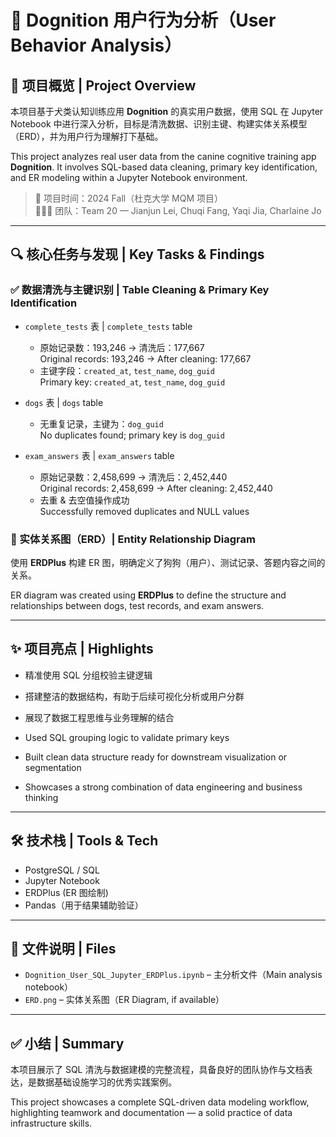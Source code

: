 # 🐶 Dognition 用户行为分析（User Behavior Analysis）

## 📌 项目概览 | Project Overview

本项目基于犬类认知训练应用 **Dognition** 的真实用户数据，使用 SQL 在 Jupyter Notebook 中进行深入分析，目标是清洗数据、识别主键、构建实体关系模型（ERD），并为用户行为理解打下基础。

This project analyzes real user data from the canine cognitive training app **Dognition**. It involves SQL-based data cleaning, primary key identification, and ER modeling within a Jupyter Notebook environment.

> 📅 项目时间：2024 Fall（杜克大学 MQM 项目）  
> 🧑‍🤝‍🧑 团队：Team 20 — Jianjun Lei, Chuqi Fang, Yaqi Jia, Charlaine Jo

---

## 🔍 核心任务与发现 | Key Tasks & Findings

### ✅ 数据清洗与主键识别 | Table Cleaning & Primary Key Identification

- `complete_tests` 表 | `complete_tests` table  
  - 原始记录数：193,246 → 清洗后：177,667  
    Original records: 193,246 → After cleaning: 177,667  
  - 主键字段：`created_at`, `test_name`, `dog_guid`  
    Primary key: `created_at`, `test_name`, `dog_guid`

- `dogs` 表 | `dogs` table  
  - 无重复记录，主键为：`dog_guid`  
    No duplicates found; primary key is `dog_guid`

- `exam_answers` 表 | `exam_answers` table  
  - 原始记录数：2,458,699 → 清洗后：2,452,440  
    Original records: 2,458,699 → After cleaning: 2,452,440  
  - 去重 & 去空值操作成功  
    Successfully removed duplicates and NULL values

### 🧩 实体关系图（ERD）| Entity Relationship Diagram

使用 **ERDPlus** 构建 ER 图，明确定义了狗狗（用户）、测试记录、答题内容之间的关系。  

ER diagram was created using **ERDPlus** to define the structure and relationships between dogs, test records, and exam answers.

---

## ✨ 项目亮点 | Highlights

- 精准使用 SQL 分组校验主键逻辑  
- 搭建整洁的数据结构，有助于后续可视化分析或用户分群  
- 展现了数据工程思维与业务理解的结合

- Used SQL grouping logic to validate primary keys  
- Built clean data structure ready for downstream visualization or segmentation  
- Showcases a strong combination of data engineering and business thinking

---

## 🛠️ 技术栈 | Tools & Tech

- PostgreSQL / SQL  
- Jupyter Notebook  
- ERDPlus (ER 图绘制)  
- Pandas（用于结果辅助验证）

---

## 📁 文件说明 | Files

- `Dognition_User_SQL_Jupyter_ERDPlus.ipynb` – 主分析文件（Main analysis notebook）  
- `ERD.png` – 实体关系图（ER Diagram, if available）

---

## ✅ 小结 | Summary

本项目展示了 SQL 清洗与数据建模的完整流程，具备良好的团队协作与文档表达，是数据基础设施学习的优秀实践案例。

This project showcases a complete SQL-driven data modeling workflow, highlighting teamwork and documentation — a solid practice of data infrastructure skills.

